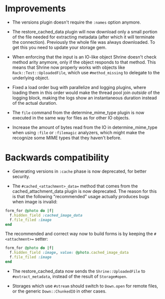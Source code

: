 Improvements
============

* The versions plugin doesn't require the `:names` option anymore.

* The restore_cached_data plugin will now download only a small portion of the
  file needed for extracting metadata (after which it will terminate the
  connection). Previously the whole file was always downloaded. To get this
  you need to update your storage gem.

* When enforcing that the input is an IO-like object Shrine doesn't check
  method arity anymore, only if the object responds to that method. This means
  that Shrine now properly works with objects like `Rack::Test::UploadedFile`,
  which use `#method_missing` to delegate to the underlying object.

* Fixed a load order bug with parallelize and logging plugins, where loading
  them in this order would make the thread pool join *outside* of the logging
  block, making the logs show an instantaneous duration instead of the actual
  duration.

* The `file` command from the determine_mime_type plugin is now executed in the
  same way for files as for other IO objects.

* Increase the amount of bytes read from the IO in determine_mime_type when
  using `:file` or `:filemagic` analyzers, which might make the recognize some
  MIME types that they haven't before.

Backwards compatibility
=======================

* Generating versions in `:cache` phase is now deprecated, for better security.

* The `#cached_<attachment>_data=` method that comes from the
  cached_attachment_data plugin is now deprecated. The reason for this is that
  the following "recommended" usage actually produces bugs when image is
  invalid:

```rb
form_for @photo do |f|
  f.hidden_field :cached_image_data
  f.file_filed :image
end
```

  The recommended and correct way now to build forms is by keeping the
  `#<attachment>=` setter:

```rb
form_for @photo do |f|
  f.hidden_field :image, value: @photo.cached_image_data
  f.file_filed :image
end
```

* The restore_cached_data now sends the `Shrine::UploadedFile` to
  `#extract_metadata`, instead of the result of `Storage#open`.

* Storages which use `#stream` should switch to `Down.open` for remote files, or
  the generic `Down::ChunkedIO` in other cases.
